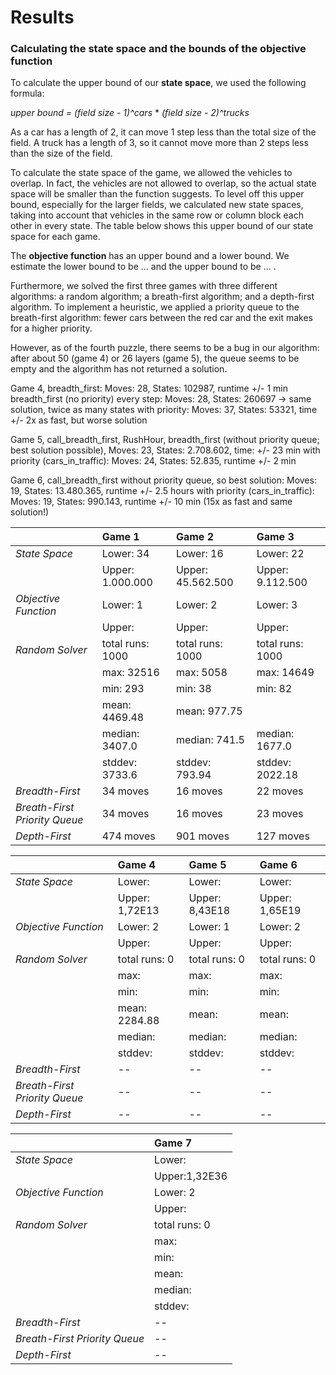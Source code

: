 # Results
### Calculating the state space and the bounds of the objective function
To calculate the upper bound of our **state space**, we used the following formula:  

  _upper bound = (field size - 1)^cars_ * _(field size - 2)^trucks_  

  As a car has a length of 2, it can move 1 step less than the total size of the
field. A truck has a length of 3, so it cannot move more than 2 steps less than
the size of the field.

  To calculate the state space of the game, we allowed the vehicles to overlap. In
fact, the vehicles are not allowed to overlap, so the actual state space will be
smaller than the function suggests. To level off this upper bound, especially for
the larger fields, we calculated new state spaces, taking into account that vehicles
in the same row or column block each other in every state. The table below shows
this upper bound of our state space for each game.

  The **objective function** has an upper bound and a lower bound. We estimate the
lower bound to be ... and the upper bound to be ... .  

  Furthermore, we solved the first three games with three different algorithms:
a random algorithm; a breath-first algorithm; and a depth-first algorithm. To implement
a heuristic, we applied a priority queue to the breath-first algorithm: fewer cars
between the red car and the exit makes for a higher priority.

  However, as of the fourth puzzle, there seems to be a bug in our algorithm:
after about 50 (game 4) or 26 layers (game 5), the queue seems to be empty and
the algorithm has not returned a solution.

Game 4, breadth_first: Moves: 28, States: 102987, runtime +/- 1 min
breadth_first (no priority) every step: Moves: 28, States: 260697 -> same solution, twice as many states
with priority: Moves: 37, States: 53321, time +/- 2x as fast, but worse solution

Game 5, call_breadth_first, RushHour, breadth_first (without priority queue;
best solution possible), Moves: 23, States: 2.708.602, time: +/- 23 min
with priority (cars_in_traffic): Moves: 24, States: 52.835, runtime +/- 2 min

Game 6, call_breadth_first without priority queue, so best solution:
Moves: 19, States: 13.480.365, runtime +/- 2.5 hours
with priority (cars_in_traffic): Moves: 19, States: 990.143, runtime +/- 10 min (15x as fast and same solution!)


||Game 1|Game 2|Game 3|
|---| :--- | :--- | :---|
|_State Space_|Lower: 34|Lower: 16|Lower: 22|
||Upper: 1.000.000|Upper: 45.562.500|Upper: 9.112.500|
|_Objective Function_|Lower: 1|Lower: 2|Lower: 3|
||Upper: |Upper: |Upper: |
|_Random Solver_|total runs: 1000|total runs: 1000|total runs: 1000|
||max: 32516|max: 5058|max: 14649|
||min: 293|min: 38|min: 82|
||mean: 4469.48|mean: 977.75|
||median: 3407.0|median: 741.5|median: 1677.0|
||stddev: 3733.6|stddev: 793.94|stddev: 2022.18|
|_Breadth-First_|34 moves|16 moves|22 moves|
|_Breath-First Priority Queue_|34 moves|16 moves|23 moves|
|_Depth-First_|474 moves|901 moves|127 moves|


||Game 4|Game 5|Game 6|
|:---|:---| :---| :---|
|_State Space_|Lower: |Lower: |Lower: |
||Upper: 1,72E13|Upper: 8,43E18|Upper: 1,65E19|
|_Objective Function_|Lower: 2|Lower: 1|Lower: 2|
||Upper: |Upper: |Upper: |
|_Random Solver_|total runs: 0|total runs: 0|total runs: 0|
||max: |max: |max: |
||min: |min: |min: |
||mean: 2284.88|mean: |mean: |mean: |
||median: |median: |median: |
||stddev: |stddev: |stddev: |
|_Breadth-First_| -- | -- | -- |
|_Breath-First Priority Queue_| -- | -- | -- |
|_Depth-First_| -- | -- | -- |

||Game 7|
|:---|:---|
|_State Space_|Lower: |
||Upper:1,32E36|
|_Objective Function_|Lower: 2|
||Upper: |
|_Random Solver_|total runs: 0|
||max: |
||min: |
||mean: |
||median: |
||stddev: |
|_Breadth-First_| -- |
|_Breath-First Priority Queue_| -- |
|_Depth-First_| -- |
